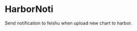 <!--
 * @Author: Bruce Liu
 * @Date: 2022-01-26 17:29:01
 * @LastEditTime: 2022-01-26 17:29:42
 * @LastEditors: Bruce Liu
 * @Description: 
-->
# HarborNoti
Send notification to feishu when upload new chart to harbor.

